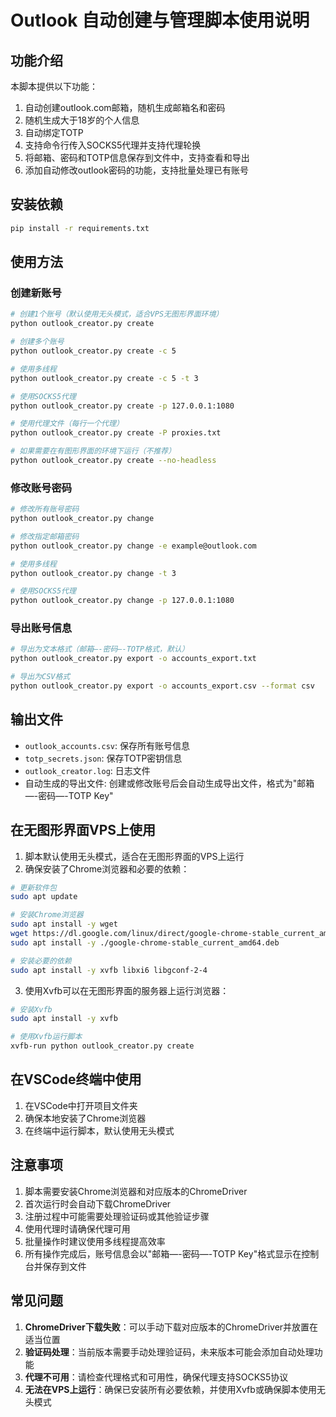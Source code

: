 # Outlook 自动创建与管理脚本使用说明

## 功能介绍

本脚本提供以下功能：

1. 自动创建outlook.com邮箱，随机生成邮箱名和密码
2. 随机生成大于18岁的个人信息
3. 自动绑定TOTP
4. 支持命令行传入SOCKS5代理并支持代理轮换
5. 将邮箱、密码和TOTP信息保存到文件中，支持查看和导出
6. 添加自动修改outlook密码的功能，支持批量处理已有账号

## 安装依赖

```bash
pip install -r requirements.txt
```

## 使用方法

### 创建新账号

```bash
# 创建1个账号（默认使用无头模式，适合VPS无图形界面环境）
python outlook_creator.py create

# 创建多个账号
python outlook_creator.py create -c 5

# 使用多线程
python outlook_creator.py create -c 5 -t 3

# 使用SOCKS5代理
python outlook_creator.py create -p 127.0.0.1:1080

# 使用代理文件（每行一个代理）
python outlook_creator.py create -P proxies.txt

# 如果需要在有图形界面的环境下运行（不推荐）
python outlook_creator.py create --no-headless
```

### 修改账号密码

```bash
# 修改所有账号密码
python outlook_creator.py change

# 修改指定邮箱密码
python outlook_creator.py change -e example@outlook.com

# 使用多线程
python outlook_creator.py change -t 3

# 使用SOCKS5代理
python outlook_creator.py change -p 127.0.0.1:1080
```

### 导出账号信息

```bash
# 导出为文本格式（邮箱—-密码—-TOTP格式，默认）
python outlook_creator.py export -o accounts_export.txt

# 导出为CSV格式
python outlook_creator.py export -o accounts_export.csv --format csv
```

## 输出文件

- `outlook_accounts.csv`: 保存所有账号信息
- `totp_secrets.json`: 保存TOTP密钥信息
- `outlook_creator.log`: 日志文件
- 自动生成的导出文件: 创建或修改账号后会自动生成导出文件，格式为"邮箱—-密码—-TOTP Key"

## 在无图形界面VPS上使用

1. 脚本默认使用无头模式，适合在无图形界面的VPS上运行
2. 确保安装了Chrome浏览器和必要的依赖：

```bash
# 更新软件包
sudo apt update

# 安装Chrome浏览器
sudo apt install -y wget
wget https://dl.google.com/linux/direct/google-chrome-stable_current_amd64.deb
sudo apt install -y ./google-chrome-stable_current_amd64.deb

# 安装必要的依赖
sudo apt install -y xvfb libxi6 libgconf-2-4
```

3. 使用Xvfb可以在无图形界面的服务器上运行浏览器：

```bash
# 安装Xvfb
sudo apt install -y xvfb

# 使用Xvfb运行脚本
xvfb-run python outlook_creator.py create
```

## 在VSCode终端中使用

1. 在VSCode中打开项目文件夹
2. 确保本地安装了Chrome浏览器
3. 在终端中运行脚本，默认使用无头模式

## 注意事项

1. 脚本需要安装Chrome浏览器和对应版本的ChromeDriver
2. 首次运行时会自动下载ChromeDriver
3. 注册过程中可能需要处理验证码或其他验证步骤
4. 使用代理时请确保代理可用
5. 批量操作时建议使用多线程提高效率
6. 所有操作完成后，账号信息会以"邮箱—-密码—-TOTP Key"格式显示在控制台并保存到文件

## 常见问题

1. **ChromeDriver下载失败**：可以手动下载对应版本的ChromeDriver并放置在适当位置
2. **验证码处理**：当前版本需要手动处理验证码，未来版本可能会添加自动处理功能
3. **代理不可用**：请检查代理格式和可用性，确保代理支持SOCKS5协议
4. **无法在VPS上运行**：确保已安装所有必要依赖，并使用Xvfb或确保脚本使用无头模式
